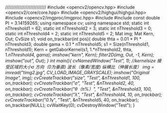//////////////////////////
#include <opencv2/opencv.hpp>
#include <opencv2/core/core.hpp>
#include <opencv2/highgui/highgui.hpp>
#include <opencv2/imgproc/imgproc.hpp>
#include <iostream>
#include <vector>
const double PI = 3.14159265;
using namespace cv;
using namespace std;
static int nThreshold1 = 62;
static int nThreshold2 = 3;
static int nThreshold3 = 0;
static int nThreshold4 = 2;
static int nThreshold5 = 2;
Mat img;
Mat Kern, Out;
CvSize s1;
void on_trackbar(int pos){
	double thta = 0.01 * PI * nThreshold3;
	double gama = 0.1 * nThreshold5;
	s1 = Size(nThreshold1, nThreshold1);
	Kern = getGaborKernel(s1, 1.*nThreshold2, thta, 1.*nThreshold4, gama);
	imshow("kern", Kern);
	filter2D(img, Out, -1, Kern);
	imshow("out", Out);
}
int main(){
	cvNamedWindow("Test", 1);
	//kernelsize 接受区域的大小σ 方向（0为垂直) 波长（像素/宽度) 纵横比（伸展长度）
	img = imread("timg2.jpg", CV_LOAD_IMAGE_GRAYSCALE);
	imshow("Original Image", img);
	cvCreateTrackbar("size", "Test", &nThreshold1, 100, on_trackbar);
	cvCreateTrackbar("σ", "Test", &nThreshold2, 40, on_trackbar);
	cvCreateTrackbar("θ（π%）", "Test", &nThreshold3, 100, on_trackbar);
	cvCreateTrackbar("λ", "Test", &nThreshold4, 10, on_trackbar);
	cvCreateTrackbar("0.1*γ", "Test", &nThreshold5, 40, on_trackbar);
	on_trackbar(NULL);
	cvWaitKey(0);
	cvDestroyWindow("Test");
}
